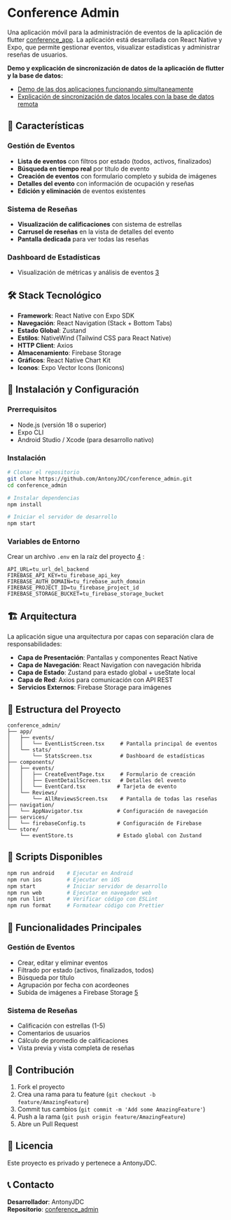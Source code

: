 # Conference Admin

Una aplicación móvil para la administración de eventos de la aplicación de flutter [conference_app](https://github.com/AntonyJDC/conference_app). La aplicación está desarrollada con React Native y Expo, que permite gestionar eventos, visualizar estadísticas y administrar reseñas de usuarios.

**Demo y explicación de sincronización de datos de la aplicación de flutter y la base de datos:**

- [Demo de las dos aplicaciones funcionando simultaneamente](https://youtu.be/at_rZ3G42Wo)
- [Explicación de sincronización de datos locales con la base de datos remota](https://youtu.be/OPsyPDMzfoY)


## 🚀 Características

### Gestión de Eventos
- **Lista de eventos** con filtros por estado (todos, activos, finalizados)
- **Búsqueda en tiempo real** por título de evento
- **Creación de eventos** con formulario completo y subida de imágenes
- **Detalles del evento** con información de ocupación y reseñas
- **Edición y eliminación** de eventos existentes

### Sistema de Reseñas
- **Visualización de calificaciones** con sistema de estrellas
- **Carrusel de reseñas** en la vista de detalles del evento
- **Pantalla dedicada** para ver todas las reseñas

### Dashboard de Estadísticas
- Visualización de métricas y análisis de eventos [3](#1-2) 

## 🛠️ Stack Tecnológico

- **Framework**: React Native con Expo SDK
- **Navegación**: React Navigation (Stack + Bottom Tabs)
- **Estado Global**: Zustand
- **Estilos**: NativeWind (Tailwind CSS para React Native)
- **HTTP Client**: Axios
- **Almacenamiento**: Firebase Storage
- **Gráficos**: React Native Chart Kit
- **Iconos**: Expo Vector Icons (Ionicons)

## 📱 Instalación y Configuración

### Prerrequisitos
- Node.js (versión 18 o superior)
- Expo CLI
- Android Studio / Xcode (para desarrollo nativo)

### Instalación
```bash
# Clonar el repositorio
git clone https://github.com/AntonyJDC/conference_admin.git
cd conference_admin

# Instalar dependencias
npm install

# Iniciar el servidor de desarrollo
npm start
```

### Variables de Entorno
Crear un archivo `.env` en la raíz del proyecto [4](#1-3) :
```env
API_URL=tu_url_del_backend
FIREBASE_API_KEY=tu_firebase_api_key
FIREBASE_AUTH_DOMAIN=tu_firebase_auth_domain
FIREBASE_PROJECT_ID=tu_firebase_project_id
FIREBASE_STORAGE_BUCKET=tu_firebase_storage_bucket
```

## 🏗️ Arquitectura

La aplicación sigue una arquitectura por capas con separación clara de responsabilidades:

- **Capa de Presentación**: Pantallas y componentes React Native
- **Capa de Navegación**: React Navigation con navegación híbrida
- **Capa de Estado**: Zustand para estado global + useState local
- **Capa de Red**: Axios para comunicación con API REST
- **Servicios Externos**: Firebase Storage para imágenes

## 📂 Estructura del Proyecto

```
conference_admin/
├── app/
│   ├── events/
│   │   └── EventListScreen.tsx     # Pantalla principal de eventos
│   └── stats/
│       └── StatsScreen.tsx         # Dashboard de estadísticas
├── components/
│   ├── events/
│   │   ├── CreateEventPage.tsx     # Formulario de creación
│   │   ├── EventDetailScreen.tsx   # Detalles del evento
│   │   └── EventCard.tsx          # Tarjeta de evento
│   └── Reviews/
│       └── AllReviewsScreen.tsx    # Pantalla de todas las reseñas
├── navigation/
│   └── AppNavigator.tsx           # Configuración de navegación
├── services/
│   └── firebaseConfig.ts          # Configuración de Firebase
└── store/
    └── eventStore.ts              # Estado global con Zustand
```

## 🔧 Scripts Disponibles

```bash
npm run android    # Ejecutar en Android
npm run ios        # Ejecutar en iOS
npm start          # Iniciar servidor de desarrollo
npm run web        # Ejecutar en navegador web
npm run lint       # Verificar código con ESLint
npm run format     # Formatear código con Prettier
```

## 🌟 Funcionalidades Principales

### Gestión de Eventos
- Crear, editar y eliminar eventos
- Filtrado por estado (activos, finalizados, todos)
- Búsqueda por título
- Agrupación por fecha con acordeones
- Subida de imágenes a Firebase Storage [5](#1-4) 

### Sistema de Reseñas
- Calificación con estrellas (1-5)
- Comentarios de usuarios
- Cálculo de promedio de calificaciones
- Vista previa y vista completa de reseñas

## 🤝 Contribución

1. Fork el proyecto
2. Crea una rama para tu feature (`git checkout -b feature/AmazingFeature`)
3. Commit tus cambios (`git commit -m 'Add some AmazingFeature'`)
4. Push a la rama (`git push origin feature/AmazingFeature`)
5. Abre un Pull Request

## 📄 Licencia

Este proyecto es privado y pertenece a AntonyJDC.

## 📞 Contacto

**Desarrollador**: AntonyJDC  
**Repositorio**: [conference_admin](https://github.com/AntonyJDC/conference_admin)
